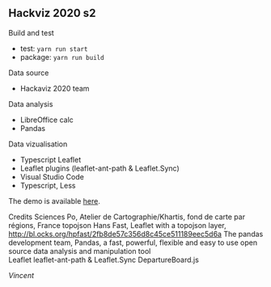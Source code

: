 **Hackviz 2020 s2**
--

Build and test
- test: `yarn run start` 
- package: `yarn run build` 

Data source 
- Hackaviz 2020 team

Data analysis
- LibreOffice calc
- Pandas


Data vizualisation

- Typescript Leaflet 
- Leaflet plugins (leaflet-ant-path & Leaflet.Sync)
- Visual Studio Code
- Typescript, Less

The demo is available [here](https://vvivanloc.github.io/hackaviz2020S2/).



Credits
Sciences Po, Atelier de Cartographie/Khartis, fond de carte par régions, France topojson
Hans Fast, Leaflet with a topojson layer, http://bl.ocks.org/hpfast/2fb8de57c356d8c45ce511189eec5d6a
The pandas development team, Pandas, a fast, powerful, flexible and easy to use open source data analysis and manipulation tool  
Leaflet
leaflet-ant-path & Leaflet.Sync
DepartureBoard.js


*Vincent*
